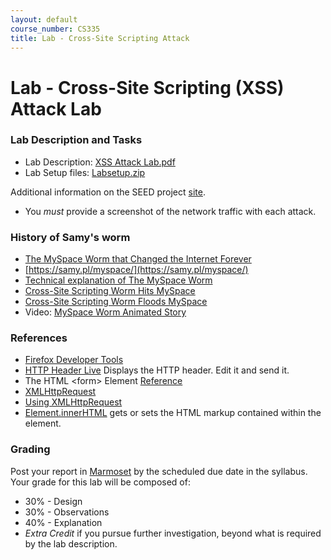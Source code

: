```yaml
---
layout: default
course_number: CS335
title: Lab - Cross-Site Scripting Attack
---
```


# Lab - Cross-Site Scripting (XSS) Attack Lab

### Lab Description and Tasks

- Lab Description: [XSS Attack Lab.pdf](xss\Web_XSS_Elgg.pdf)
- Lab Setup files: [Labsetup.zip](xss\Labsetup.zip)

Additional information on the SEED project [site](https://seedsecuritylabs.org/Labs_20.04/Web/Web_XSS_Elgg/).

- You *must* provide a screenshot of the network traffic with each attack.

### History of Samy's worm
- [The MySpace Worm that Changed the Internet Forever](https://www.vice.com/en_us/article/wnjwb4/the-myspace-worm-that-changed-the-internet-forever)
- [https://samy.pl/myspace/](https://samy.pl/myspace/)
- [Technical explanation of The MySpace Worm](https://samy.pl/myspace/tech.html)
- [Cross-Site Scripting Worm Hits MySpace](https://betanews.com/2005/10/13/cross-site-scripting-worm-hits-myspace/)
- [Cross-Site Scripting Worm Floods MySpace](https://it.slashdot.org/story/05/10/14/126233/cross-site-scripting-worm-floods-myspace)
- Video: [MySpace Worm Animated Story](https://www.youtube.com/watch?v=DtnuaHl378M)

### References

- [Firefox Developer Tools](https://developer.mozilla.org/en-US/docs/Tools)  
- [HTTP Header Live](https://addons.mozilla.org/en-US/firefox/addon/http-header-live/) Displays the HTTP header. Edit it and send it.  
- The HTML &lt;form&gt; Element [Reference](https://developer.mozilla.org/en-US/docs/Web/HTML/Element/form)
- [XMLHttpRequest](https://developer.mozilla.org/en-US/docs/Web/API/XMLHttpRequest)
- [Using XMLHttpRequest](https://developer.mozilla.org/en-US/docs/Web/API/XMLHttpRequest/Using_XMLHttpRequest)
- [Element.innerHTML](https://developer.mozilla.org/en-US/docs/Web/API/Element/innerHTML) gets or sets the HTML markup contained within the element.

### Grading

Post your report in [Marmoset](https://cs.ycp.edu/marmoset) by the scheduled due date in the syllabus. Your grade for this lab will be composed of:
- 30% - Design
- 30% - Observations
- 40% - Explanation
- *Extra Credit* if you pursue further investigation, beyond what is required by the lab description.
